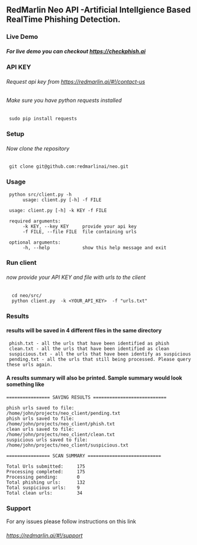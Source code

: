 ## RedMarlin Neo API -Artificial Intellgience Based RealTime Phishing Detection.

### Live Demo
##### For live demo you can checkout https://checkphish.ai

### API KEY
###### Request api key from https://redmarlin.ai/#!/contact-us

###### Make sure you have python requests installed
     sudo pip install requests

### Setup
###### Now clone the repository
     git clone git@github.com:redmarlinai/neo.git
      
        
### Usage
     python src/client.py -h
          usage: client.py [-h] -f FILE

     usage: client.py [-h] -k KEY -f FILE
     
     required arguments:
          -k KEY, --key KEY     provide your api key
          -f FILE, --file FILE  file containing urls
          
     optional arguments:
          -h, --help            show this help message and exit
  


###  Run client     
###### now provide your API KEY and  file with urls to the client
      cd neo/src/
      python client.py  -k <YOUR_API_KEY>  -f "urls.txt"


### Results
#### results will be saved in 4 different files in the same directory
     phish.txt - all the urls that have been identified as phish
     clean.txt - all the urls that have been identified as clean
     suspicious.txt - all the urls that have been identify as suspicious
     pending.txt - all the urls that still being processed. Please query these urls again.
     
#### A results summary will also be printed. Sample summary would look something like

	================ SAVING RESULTS ===========================

	phish urls saved to file:       /home/john/projects/neo_client/pending.txt
	phish urls saved to file:       /home/john/projects/neo_client/phish.txt
	clean urls saved to file:       /home/john/projects/neo_client/clean.txt
	suspicious urls saved to file:  /home/john/projects/neo_client/suspicious.txt

	================ SCAN SUMMARY ===========================

	Total Urls submitted:     175
	Processing completed:     175
	Processing pending:       0
	Total phishing urls:      132
	Total suspicious urls:    9
	Total clean urls:         34
	
###  Support
For any issues please follow instructions on this link
###### https://redmarlin.ai/#!/support
